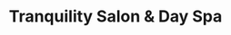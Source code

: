 ---
title: "Tranquility Salon & Day Spa"
url: /cloquet/tranquility-salon-und-day-spa/
shop: Friseur
---
